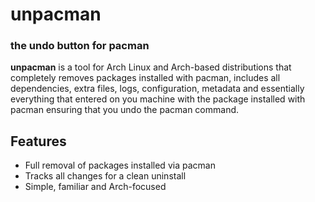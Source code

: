 # unpacman
### the undo button for pacman

**unpacman** is a tool for Arch Linux and Arch-based distributions that completely removes packages installed with pacman, includes all dependencies, extra files, logs, configuration, metadata and essentially everything that entered on you machine with the package installed with pacman ensuring that you undo the pacman command.

## Features
- Full removal of packages installed via pacman
- Tracks all changes for a clean uninstall
- Simple, familiar and Arch-focused
